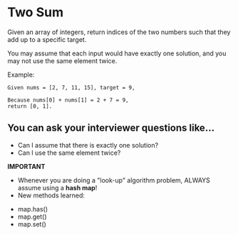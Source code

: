 # Two Sum
Given an array of integers, return indices of the two numbers such that they add up to a specific target.

You may assume that each input would have exactly one solution, and you may not use the same element twice.

Example:
```
Given nums = [2, 7, 11, 15], target = 9,

Because nums[0] + nums[1] = 2 + 7 = 9,
return [0, 1].
```


## You can ask your interviewer questions like...
* Can I assume that there is exactly one solution?
* Can I use the same element twice?

**IMPORTANT**
* Whenever you are doing a "look-up" algorithm problem, ALWAYS assume using a **hash map**!
* New methods learned: 
- map.has()
- map.get()
- map.set()
